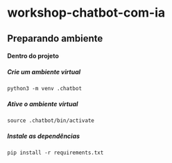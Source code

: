 # workshop-chatbot-com-ia

## Preparando ambiente
#### Dentro do projeto

##### Crie um ambiente virtual
`python3 -m venv .chatbot`

##### Ative o ambiente virtual
`source .chatbot/bin/activate`

##### Instale as dependências
`pip install -r requirements.txt `
